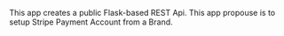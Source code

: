 This app creates a public Flask-based REST Api.
This app propouse is to setup Stripe Payment Account from a Brand. 